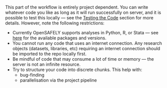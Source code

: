 This part of the workflow is entirely project dependent. 
You can write whatever code you like as long as it will run successfully on server, and it is possible to test this locally &mdash; see the [Testing the Code](testing-the-code) section for more details.
However, note the following restrictions:

* Currently OpenSAFELY supports analyses in Python, R, or Stata &mdash; see [here]() for the available packages and versions.
* You cannot run any code that uses an internet connection. Any research objects (datasets, libraries, etc) requiring an internet connection should be imported to the repo locally first.
* Be mindful of code that may consume a lot of time or memory &mdash; the server is not an infinite resource. 
* Try to structure your code into discrete chunks. This help with:
	* bug-finding
	* parallelisation via the project pipeline
